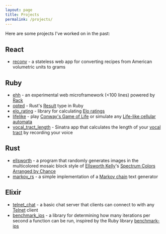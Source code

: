 ```yaml
---
layout: page
title: Projects
permalink: /projects/
---
```


Here are some projects I've worked on in the past:

## React
- [reconv](https://github.com/mxhold/reconv) - a stateless web app for converting recipes from American volumetric units to grams

## Ruby
- [ehh](https://github.com/mxhold/ehh) - an experimental web microframework (<100 lines) powered by [Rack](https://rack.github.io/)
- [opted](https://github.com/mxhold/opted) - Rust's [Result](https://doc.rust-lang.org/std/result/index.html) type in Ruby
- [elo_rating](https://github.com/mxhold/elo_rating) - library for calculating [Elo ratings](https://en.wikipedia.org/wiki/Elo_rating_system)
- [lifelike](https://github.com/mxhold/lifelike) - play [Conway's Game of Life](https://en.wikipedia.org/wiki/Conway%27s_Game_of_Life) or simulate any [Life-like cellular automata](https://en.wikipedia.org/wiki/Life-like_cellular_automaton)
- [vocal_tract_length](https://github.com/mxhold/vocal_tract_length) - Sinatra app that calculates the length of your [vocal tract](https://en.wikipedia.org/wiki/Vocal_tract) by recording your voice

## Rust
- [ellsworth](https://github.com/mxhold/ellsworth) - a program that randomly generates images in the multicolored mosaic block style of [Ellsworth Kelly](https://en.wikipedia.org/wiki/Ellsworth_Kelly)'s [Spectrum Colors Arranged by Chance](https://www.sfmoma.org/artwork/99.352)
- [markov_rs](https://github.com/mxhold/markov_rs) - a simple implementation of a [Markov chain](https://en.wikipedia.org/wiki/Markov_chain) text generator

## Elixir
- [telnet_chat](https://github.com/mxhold/telnet_chat) - a basic chat server that clients can connect to with any [Telnet](https://en.wikipedia.org/wiki/Telnet) client
- [benchmark_ips](https://github.com/mxhold/benchmark_ips) - a library for determining how many iterations per second a function can be run, inspired by the Ruby library [benchmark-ips](https://github.com/evanphx/benchmark-ips)

